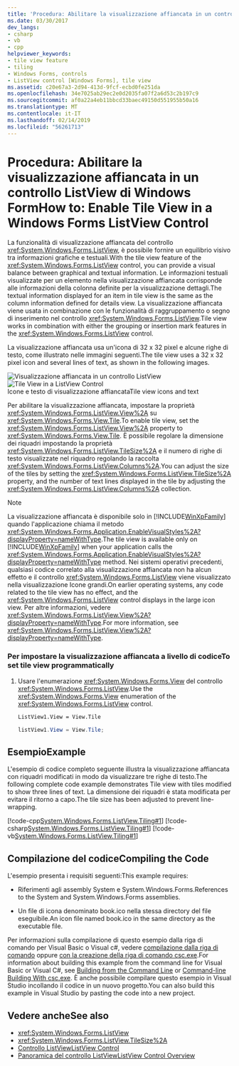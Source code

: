 ```yaml
---
title: 'Procedura: Abilitare la visualizzazione affiancata in un controllo ListView di Windows Form'
ms.date: 03/30/2017
dev_langs:
- csharp
- vb
- cpp
helpviewer_keywords:
- tile view feature
- tiling
- Windows Forms, controls
- ListView control [Windows Forms], tile view
ms.assetid: c20e67a3-2d94-413d-9fcf-ecbd0fe251da
ms.openlocfilehash: 34e7025ab29ec2e0d2035fa07f2a6d53c2b197c9
ms.sourcegitcommit: af0a22a4eb11bbcd33baec49150d551955b50a16
ms.translationtype: MT
ms.contentlocale: it-IT
ms.lasthandoff: 02/14/2019
ms.locfileid: "56261713"
---
```

# <a name="how-to-enable-tile-view-in-a-windows-forms-listview-control"></a><span data-ttu-id="d0dc7-102">Procedura: Abilitare la visualizzazione affiancata in un controllo ListView di Windows Form</span><span class="sxs-lookup"><span data-stu-id="d0dc7-102">How to: Enable Tile View in a Windows Forms ListView Control</span></span>
<span data-ttu-id="d0dc7-103">La funzionalità di visualizzazione affiancata del controllo <xref:System.Windows.Forms.ListView>, è possibile fornire un equilibrio visivo tra informazioni grafiche e testuali.</span><span class="sxs-lookup"><span data-stu-id="d0dc7-103">With the tile view feature of the <xref:System.Windows.Forms.ListView> control, you can provide a visual balance between graphical and textual information.</span></span> <span data-ttu-id="d0dc7-104">Le informazioni testuali visualizzate per un elemento nella visualizzazione affiancata corrisponde alle informazioni della colonna definite per la visualizzazione dettagli.</span><span class="sxs-lookup"><span data-stu-id="d0dc7-104">The textual information displayed for an item in tile view is the same as the column information defined for details view.</span></span> <span data-ttu-id="d0dc7-105">La visualizzazione affiancata viene usata in combinazione con le funzionalità di raggruppamento o segno di inserimento nel controllo <xref:System.Windows.Forms.ListView>.</span><span class="sxs-lookup"><span data-stu-id="d0dc7-105">Tile view works in combination with either the grouping or insertion mark features in the <xref:System.Windows.Forms.ListView> control.</span></span>  
  
 <span data-ttu-id="d0dc7-106">La visualizzazione affiancata usa un'icona di 32 x 32 pixel e alcune righe di testo, come illustrato nelle immagini seguenti.</span><span class="sxs-lookup"><span data-stu-id="d0dc7-106">The tile view uses a 32 x 32 pixel icon and several lines of text, as shown in the following images.</span></span>  
  
 <span data-ttu-id="d0dc7-107">![Visualizzazione affiancata in un controllo ListView](../../../../docs/framework/winforms/controls/media/listviewtile.gif "ListViewTile")</span><span class="sxs-lookup"><span data-stu-id="d0dc7-107">![Tile View in a ListView Control](../../../../docs/framework/winforms/controls/media/listviewtile.gif "ListViewTile")</span></span>  
<span data-ttu-id="d0dc7-108">Icone e testo di visualizzazione affiancata</span><span class="sxs-lookup"><span data-stu-id="d0dc7-108">Tile view icons and text</span></span>  
  
 <span data-ttu-id="d0dc7-109">Per abilitare la visualizzazione affiancata, impostare la proprietà <xref:System.Windows.Forms.ListView.View%2A> su <xref:System.Windows.Forms.View.Tile>.</span><span class="sxs-lookup"><span data-stu-id="d0dc7-109">To enable tile view, set the <xref:System.Windows.Forms.ListView.View%2A> property to <xref:System.Windows.Forms.View.Tile>.</span></span> <span data-ttu-id="d0dc7-110">È possibile regolare la dimensione dei riquadri impostando la proprietà <xref:System.Windows.Forms.ListView.TileSize%2A> e il numero di righe di testo visualizzate nel riquadro regolando la raccolta <xref:System.Windows.Forms.ListView.Columns%2A>.</span><span class="sxs-lookup"><span data-stu-id="d0dc7-110">You can adjust the size of the tiles by setting the <xref:System.Windows.Forms.ListView.TileSize%2A> property, and the number of text lines displayed in the tile by adjusting the <xref:System.Windows.Forms.ListView.Columns%2A> collection.</span></span>  
  
> [!NOTE]
>  <span data-ttu-id="d0dc7-111">La visualizzazione affiancata è disponibile solo in [!INCLUDE[WinXpFamily](../../../../includes/winxpfamily-md.md)] quando l'applicazione chiama il metodo <xref:System.Windows.Forms.Application.EnableVisualStyles%2A?displayProperty=nameWithType>.</span><span class="sxs-lookup"><span data-stu-id="d0dc7-111">The tile view is available only on [!INCLUDE[WinXpFamily](../../../../includes/winxpfamily-md.md)] when your application calls the <xref:System.Windows.Forms.Application.EnableVisualStyles%2A?displayProperty=nameWithType> method.</span></span> <span data-ttu-id="d0dc7-112">Nei sistemi operativi precedenti, qualsiasi codice correlato alla visualizzazione affiancata non ha alcun effetto e il controllo <xref:System.Windows.Forms.ListView> viene visualizzato nella visualizzazione Icone grandi.</span><span class="sxs-lookup"><span data-stu-id="d0dc7-112">On earlier operating systems, any code related to the tile view has no effect, and the <xref:System.Windows.Forms.ListView> control displays in the large icon view.</span></span> <span data-ttu-id="d0dc7-113">Per altre informazioni, vedere <xref:System.Windows.Forms.ListView.View%2A?displayProperty=nameWithType>.</span><span class="sxs-lookup"><span data-stu-id="d0dc7-113">For more information, see <xref:System.Windows.Forms.ListView.View%2A?displayProperty=nameWithType>.</span></span>  
  
### <a name="to-set-tile-view-programmatically"></a><span data-ttu-id="d0dc7-114">Per impostare la visualizzazione affiancata a livello di codice</span><span class="sxs-lookup"><span data-stu-id="d0dc7-114">To set tile view programmatically</span></span>  
  
1.  <span data-ttu-id="d0dc7-115">Usare l'enumerazione <xref:System.Windows.Forms.View> del controllo <xref:System.Windows.Forms.ListView>.</span><span class="sxs-lookup"><span data-stu-id="d0dc7-115">Use the <xref:System.Windows.Forms.View> enumeration of the <xref:System.Windows.Forms.ListView> control.</span></span>  
  
    ```vb  
    ListView1.View = View.Tile  
    ```  
  
    ```csharp  
    listView1.View = View.Tile;  
    ```  
  
## <a name="example"></a><span data-ttu-id="d0dc7-116">Esempio</span><span class="sxs-lookup"><span data-stu-id="d0dc7-116">Example</span></span>  
 <span data-ttu-id="d0dc7-117">L'esempio di codice completo seguente illustra la visualizzazione affiancata con riquadri modificati in modo da visualizzare tre righe di testo.</span><span class="sxs-lookup"><span data-stu-id="d0dc7-117">The following complete code example demonstrates Tile view with tiles modified to show three lines of text.</span></span> <span data-ttu-id="d0dc7-118">La dimensione dei riquadri è stata modificata per evitare il ritorno a capo.</span><span class="sxs-lookup"><span data-stu-id="d0dc7-118">The tile size has been adjusted to prevent line-wrapping.</span></span>  
  
 [!code-cpp[System.Windows.Forms.ListView.Tiling#1](../../../../samples/snippets/cpp/VS_Snippets_Winforms/System.Windows.Forms.ListView.Tiling/CPP/listviewtilingexample.cpp#1)]
 [!code-csharp[System.Windows.Forms.ListView.Tiling#1](../../../../samples/snippets/csharp/VS_Snippets_Winforms/System.Windows.Forms.ListView.Tiling/CS/listviewtilingexample.cs#1)]
 [!code-vb[System.Windows.Forms.ListView.Tiling#1](../../../../samples/snippets/visualbasic/VS_Snippets_Winforms/System.Windows.Forms.ListView.Tiling/VB/listviewtilingexample.vb#1)]  
  
## <a name="compiling-the-code"></a><span data-ttu-id="d0dc7-119">Compilazione del codice</span><span class="sxs-lookup"><span data-stu-id="d0dc7-119">Compiling the Code</span></span>  
 <span data-ttu-id="d0dc7-120">L'esempio presenta i requisiti seguenti:</span><span class="sxs-lookup"><span data-stu-id="d0dc7-120">This example requires:</span></span>  
  
-   <span data-ttu-id="d0dc7-121">Riferimenti agli assembly System e System.Windows.Forms.</span><span class="sxs-lookup"><span data-stu-id="d0dc7-121">References to the System and System.Windows.Forms assemblies.</span></span>  
  
-   <span data-ttu-id="d0dc7-122">Un file di icona denominato book.ico nella stessa directory del file eseguibile.</span><span class="sxs-lookup"><span data-stu-id="d0dc7-122">An icon file named book.ico in the same directory as the executable file.</span></span>  
  
 <span data-ttu-id="d0dc7-123">Per informazioni sulla compilazione di questo esempio dalla riga di comando per Visual Basic o Visual c#, vedere [compilazione dalla riga di comando](../../../visual-basic/reference/command-line-compiler/building-from-the-command-line.md) oppure [con la creazione della riga di comando csc.exe](../../../csharp/language-reference/compiler-options/command-line-building-with-csc-exe.md).</span><span class="sxs-lookup"><span data-stu-id="d0dc7-123">For information about building this example from the command line for Visual Basic or Visual C#, see [Building from the Command Line](../../../visual-basic/reference/command-line-compiler/building-from-the-command-line.md) or [Command-line Building With csc.exe](../../../csharp/language-reference/compiler-options/command-line-building-with-csc-exe.md).</span></span> <span data-ttu-id="d0dc7-124">È anche possibile compilare questo esempio in Visual Studio incollando il codice in un nuovo progetto.</span><span class="sxs-lookup"><span data-stu-id="d0dc7-124">You can also build this example in Visual Studio by pasting the code into a new project.</span></span>  
  
## <a name="see-also"></a><span data-ttu-id="d0dc7-125">Vedere anche</span><span class="sxs-lookup"><span data-stu-id="d0dc7-125">See also</span></span>
- <xref:System.Windows.Forms.ListView>
- <xref:System.Windows.Forms.ListView.TileSize%2A>
- [<span data-ttu-id="d0dc7-126">Controllo ListView</span><span class="sxs-lookup"><span data-stu-id="d0dc7-126">ListView Control</span></span>](../../../../docs/framework/winforms/controls/listview-control-windows-forms.md)
- [<span data-ttu-id="d0dc7-127">Panoramica del controllo ListView</span><span class="sxs-lookup"><span data-stu-id="d0dc7-127">ListView Control Overview</span></span>](../../../../docs/framework/winforms/controls/listview-control-overview-windows-forms.md)
